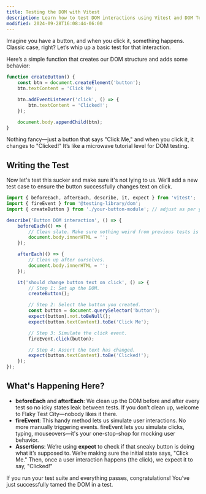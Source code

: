 ```yaml
---
title: Testing the DOM with Vitest
description: Learn how to test DOM interactions using Vitest and DOM Testing Library.
modified: 2024-09-28T16:08:44-06:00
---
```


Imagine you have a button, and when you click it, something happens. Classic case, right? Let’s whip up a basic test for that interaction.

Here’s a simple function that creates our DOM structure and adds some behavior:

```javascript
function createButton() {
	const btn = document.createElement('button');
	btn.textContent = 'Click Me';

	btn.addEventListener('click', () => {
		btn.textContent = 'Clicked!';
	});

	document.body.appendChild(btn);
}
```

Nothing fancy—just a button that says "Click Me," and when you click it, it changes to "Clicked!" It’s like a microwave tutorial level for DOM testing.

## Writing the Test

Now let's test this sucker and make sure it's not lying to us. We’ll add a new test case to ensure the button successfully changes text on click.

```javascript
import { beforeEach, afterEach, describe, it, expect } from 'vitest';
import { fireEvent } from '@testing-library/dom';
import { createButton } from './your-button-module'; // adjust as per your file structure

describe('Button DOM interaction', () => {
	beforeEach(() => {
		// Clean slate. Make sure nothing weird from previous tests is hanging around.
		document.body.innerHTML = '';
	});

	afterEach(() => {
		// Clean up after ourselves.
		document.body.innerHTML = '';
	});

	it('should change button text on click', () => {
		// Step 1: Set up the DOM.
		createButton();

		// Step 2: Select the button you created.
		const button = document.querySelector('button');
		expect(button).not.toBeNull();
		expect(button.textContent).toBe('Click Me');

		// Step 3: Simulate the click event.
		fireEvent.click(button);

		// Step 4: Assert the text has changed.
		expect(button.textContent).toBe('Clicked!');
	});
});
```

## What's Happening Here?

- **beforeEach** and **afterEach**: We clean up the DOM before and after every test so no icky states leak between tests. If you don’t clean up, welcome to Flaky Test City—nobody likes it there.
- **fireEvent**: This handy method lets us simulate user interactions. No more manually triggering events. fireEvent lets you simulate clicks, typing, mouseovers—it's your one-stop-shop for mocking user behavior.
- **Assertions**: We’re using **expect** to check if that sneaky button is doing what it’s supposed to. We’re making sure the initial state says, "Click Me." Then, once a user interaction happens (the click), we expect it to say, "Clicked!"

If you run your test suite and everything passes, congratulations! You’ve just successfully tamed the DOM in a test.

